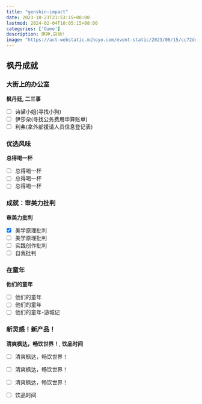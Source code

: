 ```yaml
---
title: "genshin-impact"
date: 2023-10-23T21:53:15+08:00
lastmod: 2024-02-04T10:05:15+08:00
categories: ['Game']
description: 原神,启动!
image: "https://act-webstatic.mihoyo.com/event-static/2023/08/15/cc72ddf351003a4a9b618e5f4697dad0_2771553456903788244.jpg"
---
```


## 枫丹成就

### 大街上的办公室

**枫丹廷, 二三事**

- [ ] 诗黛小姐(寻找小狗)
- [ ] 伊莎朵(寻找公务费用申算账单)
- [ ] 利弗(拿外部援请人员信息登记表)

### 优选风味

**总得喝一杯**

- [ ] 总得喝一杯
- [ ] 总得喝一杯
- [ ] 总得喝一杯

### 成就：审美力批判

**审美力批判**

- [x] 美学原理批判
- [ ] 美学原理批判
- [ ] 实践创作批判
- [ ] 自我批判

### 在童年

**他们的童年**

- [ ] 他们的童年
- [ ] 他们的童年
- [ ] 他们的童年-游城记

### 新灵感！新产品！

**清爽枫达，畅饮世界！**, **饮品时间**

- [ ] 清爽枫达，畅饮世界！
- [ ] 清爽枫达，畅饮世界！
- [ ] 清爽枫达，畅饮世界！
- [ ] 饮品时间

